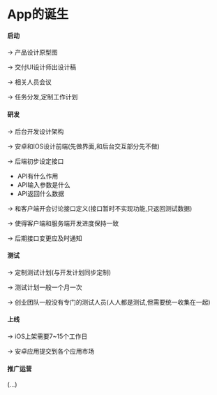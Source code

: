 # App的诞生

#### 启动

-&gt; 产品设计原型图

-&gt; 交付UI设计师出设计稿

-&gt; 相关人员会议

-&gt; 任务分发,定制工作计划

#### 研发

-&gt; 后台开发设计架构

-&gt; 安卓和IOS设计前端\(先做界面,和后台交互部分先不做\)

-&gt; 后端初步设定接口

* API有什么作用
* API输入参数是什么
* API返回什么数据

-&gt; 和客户端开会讨论接口定义\(接口暂时不实现功能,只返回测试数据\)

-&gt; 使得客户端和服务端开发进度保持一致

-&gt; 后期接口变更应及时通知

#### 测试

-&gt; 定制测试计划\(与开发计划同步定制\)

-&gt; 测试计划一般一个月一次

-&gt; 创业团队一般没有专门的测试人员\(人人都是测试,但需要统一收集在一起\)

#### 上线

-&gt; iOS上架需要7~15个工作日

-&gt; 安卓应用提交到各个应用市场

#### 推广运营

\(...\)



